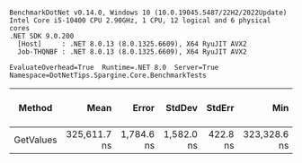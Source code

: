 ```

BenchmarkDotNet v0.14.0, Windows 10 (10.0.19045.5487/22H2/2022Update)
Intel Core i5-10400 CPU 2.90GHz, 1 CPU, 12 logical and 6 physical cores
.NET SDK 9.0.200
  [Host]     : .NET 8.0.13 (8.0.1325.6609), X64 RyuJIT AVX2
  Job-THQNBF : .NET 8.0.13 (8.0.1325.6609), X64 RyuJIT AVX2

EvaluateOverhead=True  Runtime=.NET 8.0  Server=True  
Namespace=DotNetTips.Spargine.Core.BenchmarkTests  

```
| Method    | Mean         | Error      | StdDev     | StdErr   | Min          | Q1           | Median       | Q3           | Max          | Op/s    | CI99.9% Margin | Iterations | Kurtosis | MValue | Skewness | Rank | LogicalGroup | Baseline | Completed Work Items | Lock Contentions | Exceptions | Allocated |
|---------- |-------------:|-----------:|-----------:|---------:|-------------:|-------------:|-------------:|-------------:|-------------:|--------:|---------------:|-----------:|---------:|-------:|---------:|-----:|------------- |--------- |---------------------:|-----------------:|-----------:|----------:|
| GetValues | 325,611.7 ns | 1,784.6 ns | 1,582.0 ns | 422.8 ns | 323,328.6 ns | 324,033.3 ns | 325,762.4 ns | 327,025.2 ns | 327,810.2 ns | 3,071.1 |      -204.4 ns |      14.00 |    1.300 |  2.000 |  -0.1720 |    1 | *            | No       |                    - |                - |          - |  66.74 KB |

